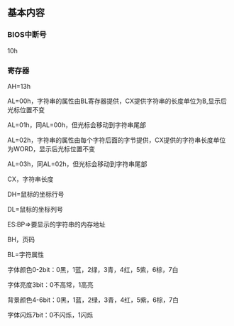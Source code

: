 ## 基本内容

### BIOS中断号

10h

### 寄存器

AH=13h

AL=00h，字符串的属性由BL寄存器提供，CX提供字符串的长度单位为B,显示后光标位置不变

AL=01h，同AL=00h，但光标会移动到字符串尾部

AL=02h，字符串的属性由每个字符后面的字节提供，CX提供的字符串长度单位为WORD，显示后光标位置不变

AL=03h，同AL=02h，但光标会移动到字符串尾部

CX，字符串长度

DH=鼠标的坐标行号

DL=鼠标的坐标列号

ES:BP=>要显示的字符串的内存地址

BH，页码

BL=字符属性

字体颜色0-2bit：0黑，1蓝，2绿，3青，4红，5紫，6棕，7白

字体亮度3bit：0不高常，1高亮

背景颜色4-6bit：0黑，1蓝，2绿，3青，4红，5紫，6棕，7白

字体闪烁7bit：0不闪烁，1闪烁